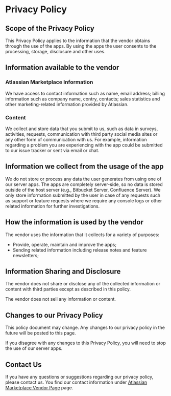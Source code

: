 # Privacy Policy

## Scope of the Privacy Policy

This Privacy Policy applies to the information that the vendor obtains through
the use of the apps. By using the apps the user consents to the processing,
storage, disclosure and other uses.

## Information available to the vendor

### Atlassian Marketplace Information

We have access to contact information such as name, email address;
billing information such as company name, contry, contacts; sales statistics
and other marketing-related information provided by Atlassian.

### Content

We collect and store data that you submit to us, such as data in surveys,
activities, requests, communication with third party social media sites or any
other form of communication with us. For example, information regarding
a problem you are experiencing with the app could be submitted to our issue
tracker or sent via email or chat.

## Information we collect from the usage of the app

We do not store or process any data the user generates from using one of our
server apps. The apps are completely server-side, so no data is stored outside
of the host server (e.g., Bitbucket Server, Confluence Server). We only store
information submitted by the user in case of any requests such as support or
feature requests where we require any console logs or other related information
for further investigations.

## How the information is used by the vendor

The vendor uses the information that it collects for a variety of purposes:

* Provide, operate, maintain and improve the apps;
* Sending related information including release notes and feature newsletters;

## Information Sharing and Disclosure

The vendor does not share or disclose any of the collected information or
content with third parties except as described in this policy.

The vendor does not sell any information or content.

## Changes to our Privacy Policy 

This policy document may change. Any changes to our privacy policy in the
future will be posted to this page.

If you disagree with any changes to this Privacy Policy, you will need to stop
the use of our server apps.

## Contact Us

If you have any questions or suggestions regarding our privacy policy, please
contact us. You find our contact information under [Atlassian Marketplace
Vendor Page][1] page.

[1]: https://marketplace.atlassian.com/vendors/1210923/reconquest
